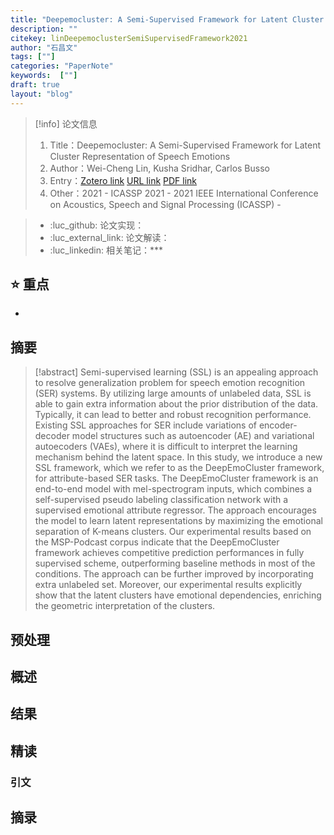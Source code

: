 ```yaml
---
title: "Deepemocluster: A Semi-Supervised Framework for Latent Cluster Representation of Speech Emotions"
description: ""
citekey: linDeepemoclusterSemiSupervisedFramework2021
author: "石昌文"
tags: [""]
categories: "PaperNote"
keywords:  [""]
draft: true
layout: "blog"
---
```


> [!info] 论文信息
>1. Title：Deepemocluster: A Semi-Supervised Framework for Latent Cluster Representation of Speech Emotions
>2. Author：Wei-Cheng Lin, Kusha Sridhar, Carlos Busso
>3. Entry：[Zotero link](zotero://select/items/@linDeepemoclusterSemiSupervisedFramework2021) [URL link]() [PDF link](<file:///C\:\\Users\\19115\\OneDrive - stu.suda.edu.cn\\Zotero\\Lin et al_2021_Deepemocluster.pdf>)
>4. Other：2021 - ICASSP 2021 - 2021 IEEE International Conference on Acoustics, Speech and Signal Processing (ICASSP)     -   

>- :luc_github: 论文实现：
>- :luc_external_link: 论文解读：
>- :luc_linkedin: 相关笔记：***


## ⭐ 重点

- 

## 摘要

> [!abstract] Semi-supervised learning (SSL) is an appealing approach to resolve generalization problem for speech emotion recognition (SER) systems. By utilizing large amounts of unlabeled data, SSL is able to gain extra information about the prior distribution of the data. Typically, it can lead to better and robust recognition performance. Existing SSL approaches for SER include variations of encoder-decoder model structures such as autoencoder (AE) and variational autoecoders (VAEs), where it is difficult to interpret the learning mechanism behind the latent space. In this study, we introduce a new SSL framework, which we refer to as the DeepEmoCluster framework, for attribute-based SER tasks. The DeepEmoCluster framework is an end-to-end model with mel-spectrogram inputs, which combines a self-supervised pseudo labeling classification network with a supervised emotional attribute regressor. The approach encourages the model to learn latent representations by maximizing the emotional separation of K-means clusters. Our experimental results based on the MSP-Podcast corpus indicate that the DeepEmoCluster framework achieves competitive prediction performances in fully supervised scheme, outperforming baseline methods in most of the conditions. The approach can be further improved by incorporating extra unlabeled set. Moreover, our experimental results explicitly show that the latent clusters have emotional dependencies, enriching the geometric interpretation of the clusters.

> 

## 预处理

## 概述

## 结果

## 精读

### 引文

## 摘录
